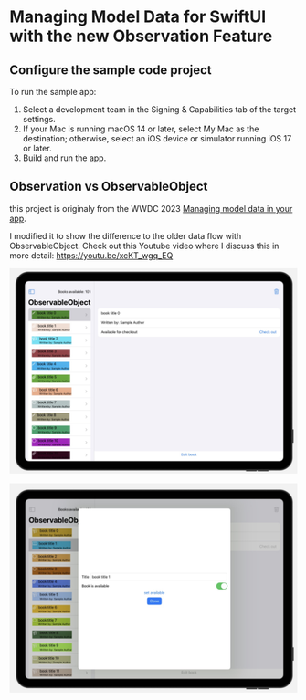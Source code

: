 # Managing Model Data for SwiftUI with the new Observation Feature 

## Configure the sample code project

To run the sample app:

1. Select a development team in the Signing & Capabilities tab of the target
settings.
2. If your Mac is running macOS 14 or later, select My Mac as the destination; 
otherwise, select an iOS device or simulator running iOS 17 or later.
3. Build and run the app.

## Observation vs ObservableObject


this project is originaly from the WWDC 2023
[Managing model data in your app](https://developer.apple.com/documentation/swiftui/managing-model-data-in-your-app).

I modified it to show the difference to the older data flow with ObservableObject. Check out this Youtube video where I discuss this in more detail: https://youtu.be/xcKT_wgq_EQ

![](/images/main.jpg)

![](/images/editor.jpg)

